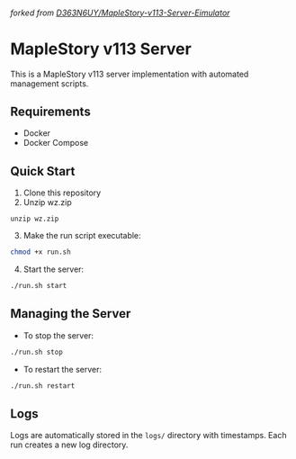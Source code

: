 ###### forked from [D363N6UY/MapleStory-v113-Server-Eimulator](https://github.com/D363N6UY/MapleStory-v113-Server-Eimulator)

# MapleStory v113 Server

This is a MapleStory v113 server implementation with automated management scripts.

## Requirements
- Docker
- Docker Compose

## Quick Start

1. Clone this repository
2. Unzip wz.zip
```
unzip wz.zip
```
3. Make the run script executable:
```bash
chmod +x run.sh
```
4. Start the server:
```bash
./run.sh start
```

## Managing the Server

- To stop the server:
```bash
./run.sh stop
```

- To restart the server:
```bash
./run.sh restart
```

## Logs

Logs are automatically stored in the `logs/` directory with timestamps. Each run creates a new log directory.
